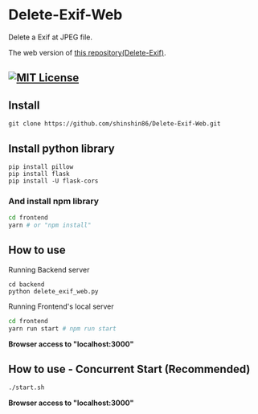 # Delete-Exif-Web
Delete a Exif at JPEG file.

The web version of [this repository(Delete-Exif)](https://github.com/shinshin86/Delete-Exif).


[![MIT License](http://img.shields.io/badge/license-MIT-blue.svg?style=flat)](./LICENSE)
------
## Install

    git clone https://github.com/shinshin86/Delete-Exif-Web.git

## Install python library

	pip install pillow
	pip install flask
	pip install -U flask-cors

### And install npm library

```bash
cd frontend
yarn # or "npm install"
```


## How to use

Running Backend server

	cd backend
	python delete_exif_web.py

Running Frontend's local server

```bash
cd frontend
yarn run start # npm run start
```

**Browser access to "localhost:3000"**



## How to use - Concurrent Start (Recommended)

```bash
./start.sh
```

**Browser access to "localhost:3000"**